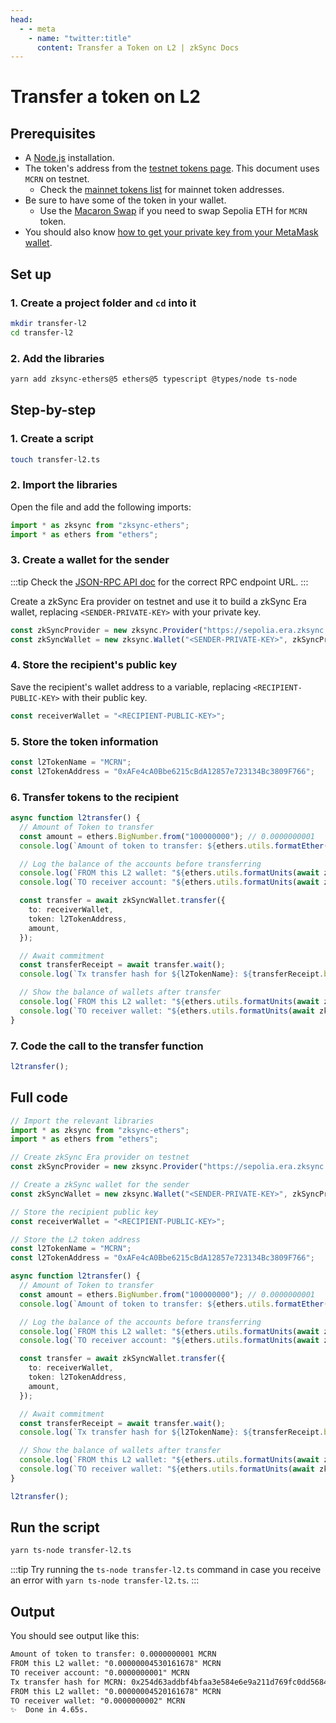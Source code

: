 ```yaml
---
head:
  - - meta
    - name: "twitter:title"
      content: Transfer a Token on L2 | zkSync Docs
---
```


# Transfer a token on L2

## Prerequisites

- A [Node.js](https://nodejs.org/en/download) installation.
- The token's address from the [testnet tokens page](https://sepolia.explorer.zksync.io/tokenlist). This document uses `MCRN` on testnet.
  - Check the [mainnet tokens list](https://explorer.zksync.io/tokenlist) for mainnet token addresses.
- Be sure to have some of the token in your wallet.
  - Use the [Macaron Swap](https://macaronswap.finance/swap) if you need to swap Sepolia ETH for `MCRN` token.
- You should also know [how to get your private key from your MetaMask wallet](https://support.metamask.io/hc/en-us/articles/360015289632-How-to-export-an-account-s-private-key).

## Set up

### 1. Create a project folder and `cd` into it

```sh
mkdir transfer-l2
cd transfer-l2
```

### 2. Add the libraries

```sh
yarn add zksync-ethers@5 ethers@5 typescript @types/node ts-node
```

## Step-by-step

### 1. Create a script

```sh
touch transfer-l2.ts
```

### 2. Import the libraries

Open the file and add the following imports:

```ts
import * as zksync from "zksync-ethers";
import * as ethers from "ethers";
```

### 3. Create a wallet for the sender

:::tip
Check the [JSON-RPC API doc](../../api.md#rpc-endpoint-urls) for the correct RPC endpoint URL.
:::

Create a zkSync Era provider on testnet and use it to build a zkSync Era wallet, replacing `<SENDER-PRIVATE-KEY>` with your private key.

```ts
const zkSyncProvider = new zksync.Provider("https://sepolia.era.zksync.dev");
const zkSyncWallet = new zksync.Wallet("<SENDER-PRIVATE-KEY>", zkSyncProvider);
```

### 4. Store the recipient's public key

Save the recipient's wallet address to a variable, replacing `<RECIPIENT-PUBLIC-KEY>` with their public key.

```ts
const receiverWallet = "<RECIPIENT-PUBLIC-KEY>";
```

### 5. Store the token information

```ts
const l2TokenName = "MCRN";
const l2TokenAddress = "0xAFe4cA0Bbe6215cBdA12857e723134Bc3809F766";
```

### 6. Transfer tokens to the recipient

```ts
async function l2transfer() {
  // Amount of Token to transfer
  const amount = ethers.BigNumber.from("100000000"); // 0.0000000001
  console.log(`Amount of token to transfer: ${ethers.utils.formatEther(amount)} ${l2TokenName}`);

  // Log the balance of the accounts before transferring
  console.log(`FROM this L2 wallet: "${ethers.utils.formatUnits(await zkSyncProvider.getBalance(zkSyncWallet.address, "latest", l2TokenAddress), 18)}" ${l2TokenName}`);
  console.log(`TO receiver account: "${ethers.utils.formatUnits(await zkSyncProvider.getBalance(receiverWallet, "latest", l2TokenAddress), 18)}" ${l2TokenName}`);

  const transfer = await zkSyncWallet.transfer({
    to: receiverWallet,
    token: l2TokenAddress,
    amount,
  });

  // Await commitment
  const transferReceipt = await transfer.wait();
  console.log(`Tx transfer hash for ${l2TokenName}: ${transferReceipt.blockHash}`);

  // Show the balance of wallets after transfer
  console.log(`FROM this L2 wallet: "${ethers.utils.formatUnits(await zkSyncProvider.getBalance(zkSyncWallet.address, "latest", l2TokenAddress), 18)}" ${l2TokenName}`);
  console.log(`TO receiver wallet: "${ethers.utils.formatUnits(await zkSyncProvider.getBalance(receiverWallet, "latest", l2TokenAddress), 18)}" ${l2TokenName}`);
}
```

### 7. Code the call to the transfer function

```ts
l2transfer();
```

## Full code

```ts
// Import the relevant libraries
import * as zksync from "zksync-ethers";
import * as ethers from "ethers";

// Create zkSync Era provider on testnet
const zkSyncProvider = new zksync.Provider("https://sepolia.era.zksync.dev");

// Create a zkSync wallet for the sender
const zkSyncWallet = new zksync.Wallet("<SENDER-PRIVATE-KEY>", zkSyncProvider);

// Store the recipient public key
const receiverWallet = "<RECIPIENT-PUBLIC-KEY>";

// Store the L2 token address
const l2TokenName = "MCRN";
const l2TokenAddress = "0xAFe4cA0Bbe6215cBdA12857e723134Bc3809F766";

async function l2transfer() {
  // Amount of Token to transfer
  const amount = ethers.BigNumber.from("100000000"); // 0.0000000001
  console.log(`Amount of token to transfer: ${ethers.utils.formatEther(amount)} ${l2TokenName}`);

  // Log the balance of the accounts before transferring
  console.log(`FROM this L2 wallet: "${ethers.utils.formatUnits(await zkSyncProvider.getBalance(zkSyncWallet.address, "latest", l2TokenAddress), 18)}" ${l2TokenName}`);
  console.log(`TO receiver account: "${ethers.utils.formatUnits(await zkSyncProvider.getBalance(receiverWallet, "latest", l2TokenAddress), 18)}" ${l2TokenName}`);

  const transfer = await zkSyncWallet.transfer({
    to: receiverWallet,
    token: l2TokenAddress,
    amount,
  });

  // Await commitment
  const transferReceipt = await transfer.wait();
  console.log(`Tx transfer hash for ${l2TokenName}: ${transferReceipt.blockHash}`);

  // Show the balance of wallets after transfer
  console.log(`FROM this L2 wallet: "${ethers.utils.formatUnits(await zkSyncProvider.getBalance(zkSyncWallet.address, "latest", l2TokenAddress), 18)}" ${l2TokenName}`);
  console.log(`TO receiver wallet: "${ethers.utils.formatUnits(await zkSyncProvider.getBalance(receiverWallet, "latest", l2TokenAddress), 18)}" ${l2TokenName}`);
}

l2transfer();
```

## Run the script

```sh
yarn ts-node transfer-l2.ts
```

:::tip
Try running the `ts-node transfer-l2.ts` command in case you receive an error with `yarn ts-node transfer-l2.ts`.
:::

## Output

You should see output like this:

```txt
Amount of token to transfer: 0.0000000001 MCRN
FROM this L2 wallet: "0.00000004530161678" MCRN
TO receiver account: "0.0000000001" MCRN
Tx transfer hash for MCRN: 0x254d63addbf4bfaa3e584e6e9a211d769fc0dd56844ae2caa92a3f305c6c0d04
FROM this L2 wallet: "0.00000004520161678" MCRN
TO receiver wallet: "0.0000000002" MCRN
✨  Done in 4.65s.
```
